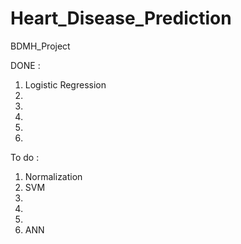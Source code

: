 # Heart_Disease_Prediction
BDMH_Project

DONE :
1. Logistic Regression
2. 
3. 
4. 
5. 
6. 

To do :
1. Normalization
2. SVM
3. 
4. 
5. 
6. ANN
